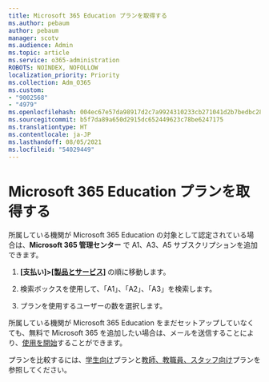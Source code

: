```yaml
---
title: Microsoft 365 Education プランを取得する
ms.author: pebaum
author: pebaum
manager: scotv
ms.audience: Admin
ms.topic: article
ms.service: o365-administration
ROBOTS: NOINDEX, NOFOLLOW
localization_priority: Priority
ms.collection: Adm_O365
ms.custom:
- "9002568"
- "4979"
ms.openlocfilehash: 004ec67e57da98917d2c7a9924310233cb271041d2b7bedbc288dc9cbff26385
ms.sourcegitcommit: b5f7da89a650d2915dc652449623c78be6247175
ms.translationtype: HT
ms.contentlocale: ja-JP
ms.lasthandoff: 08/05/2021
ms.locfileid: "54029449"
---
```

# <a name="get-the-microsoft-365-education-plans"></a>Microsoft 365 Education プランを取得する

所属している機関が Microsoft 365 Education の対象として認定されている場合は、**Microsoft 365 管理センター** で A1、A3、A5 サブスクリプションを追加できます。 

1. **[支払い]>[[製品とサービス]](https://go.microsoft.com/fwlink/p/?linkid=868433)** の順に移動します。

2. 検索ボックスを使用して、「A1」、「A2」、「A3」を検索します。

3. プランを使用するユーザーの数を選択します。

所属している機関が Microsoft 365 Education をまだセットアップしていなくても、無料で Microsoft 365 を追加したい場合は、メールを送信することにより、[使用を開始](https://www.microsoft.com/education/products/office)することができます。

 プランを比較するには、[学生向け](https://www.microsoft.com/microsoft-365/academic/compare-office-365-education-plans?activetab=tab:primaryr1)プランと[教師、教職員、スタッフ向け](https://www.microsoft.com/microsoft-365/academic/compare-office-365-education-plans?activetab=tab:primaryr2)プランを参照してください。
